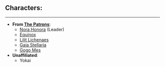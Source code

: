 ## Characters:
---
- **From [The Patrons](SubIndexes/Alliances/ThePatrons.md)**:
	- [Nora Honora](SubIndexes/Characters/Nora.md) (Leader)
	- [Equinox](SubIndexes/Characters/Equinox.md)
	- [Lilit Lichenaes](SubIndexes/Characters/Lilit.md)
	- [Gaia Stellaria](SubIndexes/Characters/GaiaStellaria.md)
	- [Gogo Mes](SubIndexes/Characters/GogoMes.md)
- **Unaffiliated**:
	- Yokai 